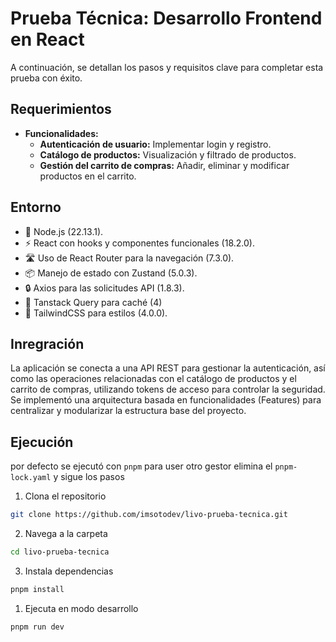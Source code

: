 # Prueba Técnica: Desarrollo Frontend en React

A continuación, se detallan los pasos y requisitos clave para completar esta prueba con éxito.

## Requerimientos

- **Funcionalidades:**  
  - **Autenticación de usuario:** Implementar login y registro.  
  - **Catálogo de productos:** Visualización y filtrado de productos.  
  - **Gestión del carrito de compras:** Añadir, eliminar y modificar productos en el carrito.

## Entorno

- 🚀 Node.js (22.13.1).
- ⚡️ React con hooks y componentes funcionales (18.2.0).
- 🛣️ Uso de React Router para la navegación (7.3.0).
- 📦 Manejo de estado con Zustand (5.0.3).
- 🔒 Axios para las solicitudes API (1.8.3).
- 💾 Tanstack Query para caché (4)
- 🎉 TailwindCSS para estilos (4.0.0).

## Inregración
La aplicación se conecta a una API REST para gestionar la autenticación, así como las operaciones relacionadas con el catálogo de productos y el carrito de compras, utilizando tokens de acceso para controlar la seguridad. Se implementó una arquitectura basada en funcionalidades (Features) para centralizar y modularizar la estructura base del proyecto.

## Ejecución

por defecto se ejecutó con `pnpm` para user otro gestor elimina el `pnpm-lock.yaml` y sigue los pasos

1. Clona el repositorio
```bash
git clone https://github.com/imsotodev/livo-prueba-tecnica.git
```
2. Navega a la carpeta
```bash
cd livo-prueba-tecnica
```
3. Instala dependencias
```bash
pnpm install
```
1. Ejecuta en modo desarrollo
```bash
pnpm run dev
```
